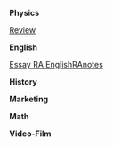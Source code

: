 
**Physics**

<a href="Physics/Review.html">Review</a>


**English**

<a href="English/Essay/RA/EnglishRAnotes.html">Essay RA EnglishRAnotes</a>


**History**

<a href=""></a>


**Marketing**

<a href=""></a>


**Math**

<a href=""></a>


**Video-Film**

<a href=""></a>


